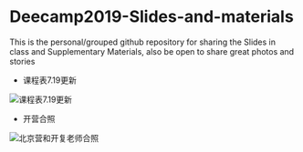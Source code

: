 # Deecamp2019-Slides-and-materials
This is the personal/grouped github repository for sharing the Slides in class and Supplementary Materials, also be open to share great photos and stories

+ 课程表7.19更新

![课程表7.19更新](http://ww4.sinaimg.cn/large/006tNc79ly1g56oqgs5w8j31t00u0qbi.jpg)

+ 开营合照

![北京营和开复老师合照](http://ww2.sinaimg.cn/large/006tNc79ly1g56oy2qgqjj31se0u0npk.jpg)